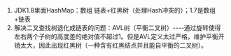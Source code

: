 1. JDK1.8里面HashMap：数组 链表+红黑树（处理Hash冲突的）；1.7是数组+链表
2. 解决二叉查找树退化成链表的问题：AVL树（平衡二叉树）----通过旋转使得左右两个子树的高度差的绝对值不超过1。但是AVL定义太过严格，维护平衡开销太大，因此出现红黑树（一种含有红黑结点并且能自平衡的二叉树）。